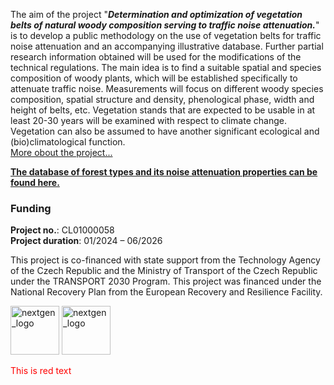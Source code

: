 
The aim of the project "***Determination and optimization of vegetation belts of natural woody composition serving to traffic noise attenuation.***" is to develop a public methodology on the use of vegetation belts for traffic noise attenuation and an accompanying illustrative database. Further partial research information obtained will be used for the modifications of the technical regulations. The main idea is to find a suitable spatial and species composition of woody plants, which will be established specifically to attenuate traffic noise. Measurements will focus on different woody species composition, spatial structure and density, phenological phase, width and height of belts, etc. Vegetation stands that are expected to be usable in at least 20-30 years will be examined with respect to climate change. Vegetation can also be assumed to have another significant ecological and (bio)climatological function.  
[More obout the project...](https://vukoz-oel.github.io/AKUVEG/project_details/)  


[**The database of forest types and its noise attenuation properties can be found here.**](https://vukoz-oel.github.io/AKUVEG/database/)  


### **Funding**  

**Project no.**: CL01000058  
**Project duration**: 01/2024 – 06/2026  

This project is co-financed with state support from the Technology Agency of the Czech Republic and the Ministry of Transport of the Czech Republic under the TRANSPORT 2030 Program. This project was financed under the National Recovery Plan from the European Recovery and Resilience Facility.  

<img src="https://github.com/VUKOZ-OEL/AKUVEG/blob/main/docs/assets/images/nextgen_logo.jpg?raw=true" height="78" alt="nextgen_logo">  <img src="https://github.com/VUKOZ-OEL/AKUVEG/blob/main/docs/assets/images/tacr_logo.png?raw=true" height="78" alt="nextgen_logo">  


<span style="color:red">This is red text</span>


<!-- This is a comment -->
<!-- Use two spaces to breake line -->
<!-- **bold**, *italic*, # header 1, ## header 2 ... -->
<!-- Enter empty line before table to render it correctly -->